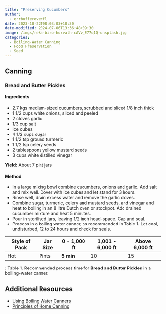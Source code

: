```yaml
---
title: "Preserving Cucumbers"
author:
  - errbufferoverfl
date: 2023-10-22T08:03:03+10:30
date-modified: 2024-07-06T13:36:48+09:30
image: /imgs/reka-biro-horvath-cAVv_E77q1Q-unsplash.jpg
categories:
  - Boiling-Water Canning
  - Food Preservation
  - Seed
---
```


## Canning

### Bread and Butter Pickles

#### Ingredients

- 2.7 kgs medium-sized cucumbers, scrubbed and sliced 1/8 inch thick
- 1 1/2 cups white onions, sliced and peeled
- 2 cloves garlic
- 1/3 cup salt
- Ice cubes
- 4 1/2 cups sugar
- 1 1/2 tsp ground turmeric
- 1 1/2 tsp celery seeds
- 2 tablespoons yellow mustard seeds
- 3 cups white distilled vinegar

**Yield:** About 7 pint jars

#### Method

- In a large mixing bowl combine cucumbers, onions and garlic. Add salt and mix well. Cover with ice cubes and let stand for 3 hours.
- Rinse well, drain excess water and remove the garlic cloves.
- Combine sugar, turmeric, celery and mustard seeds, and vinegar and heat to boiling in an 8 litre Dutch oven or stockpot. Add drained cucumber mixture and heat 5 minutes.
- Pour in sterilised jars, leaving 1/2 inch head-space. Cap and seal.
- Process in a boiling water canner, as recommended in Table 1. Let cool, undisturbed, 12 to 24 hours and check for seals.

| **Style of Pack** | **Jar Size** | **0 - 1,000 ft** | **1,001 - 6,000 ft** | **Above 6,000 ft** |
|---------------|---------------|---------------|---------------|---------------|
| Hot               | Pints        | **5 min**        | 10                   | 15                 |

: Table 1. Recommended process time for **Bread and Butter Pickles** in a boiling-water canner.

## Additional Resources

- [Using Boiling Water Canners](https://nchfp.uga.edu/publications/uga/using_bw_canners.html#gsc.tab=0)
- [Principles of Home Canning](https://nchfp.uga.edu/publications/usda/GUIDE01_HomeCan_rev0715.pdf)
